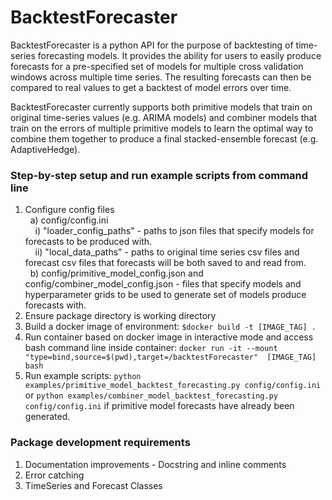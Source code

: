 # BacktestForecaster 
BacktestForecaster is a python API for the purpose of backtesting of 
time-series forecasting models. It provides the ability for users to easily 
produce forecasts for a pre-specified set of models for multiple cross 
validation windows across multiple time series. The resulting forecasts 
can then be compared to real values to get a backtest of model errors over time.

BacktestForecaster currently supports both primitive models that train on 
original time-series values (e.g. ARIMA models) and combiner models that 
train on the errors of multiple primitive models to learn the optimal way to 
combine them together to produce a final stacked-ensemble forecast (e.g. 
AdaptiveHedge). 


### Step-by-step setup and run example scripts from command line 
1) Configure config files <br />
&nbsp; a) config/config.ini <br />
&nbsp; &nbsp; i) "loader_config_paths" - paths to json files that specify 
models for forecasts to be produced with. <br />
&nbsp; &nbsp; ii) "local_data_paths" - paths to original time series 
csv files and forecast csv files that forecasts will be both saved to and read 
from. <br />
&nbsp; b) config/primitive_model_config.json and 
config/combiner_model_config.json - files that specify models and 
hyperparameter grids to be used to generate set of models produce forecasts 
with.
2) Ensure package directory is working directory
3) Build a docker image of environment: `$docker build -t [IMAGE_TAG] .`
4) Run container based on docker image in interactive mode and access bash 
command line inside container: `docker run -it --mount "type=bind,source=$(pwd),target=/backtestForecaster" 
[IMAGE_TAG] bash`
4) Run example scripts: `python examples/primitive_model_backtest_forecasting.py config/config.ini`
or `python examples/combiner_model_backtest_forecasting.py config/config.ini`
if primitive model forecasts have already been generated. 

### Package development requirements
1) Documentation improvements - Docstring and inline comments
2) Error catching
3) TimeSeries and Forecast Classes



